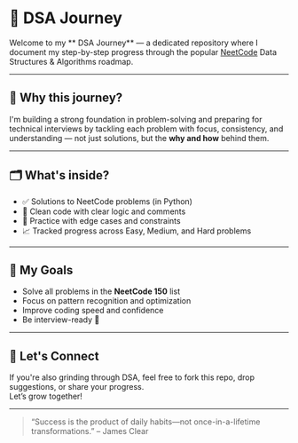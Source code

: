 # 🧠 DSA Journey

Welcome to my ** DSA Journey** — a dedicated repository where I document my step-by-step progress through the popular [NeetCode](https://neetcode.io/) Data Structures & Algorithms roadmap.

---

## 🚀 Why this journey?

I'm building a strong foundation in problem-solving and preparing for technical interviews by tackling each problem with focus, consistency, and understanding — not just solutions, but the **why and how** behind them.

---

## 🗂️ What's inside?

- ✅ Solutions to NeetCode problems (in Python)
- 📌 Clean code with clear logic and comments
- 🧪 Practice with edge cases and constraints
- 📈 Tracked progress across Easy, Medium, and Hard problems

---

## 📅 My Goals

- Solve all problems in the **NeetCode 150** list
- Focus on pattern recognition and optimization
- Improve coding speed and confidence
- Be interview-ready 💼

---

## 💪 Let's Connect

If you're also grinding through DSA, feel free to fork this repo, drop suggestions, or share your progress.  
Let’s grow together!

---

> “Success is the product of daily habits—not once-in-a-lifetime transformations.” – James Clear
